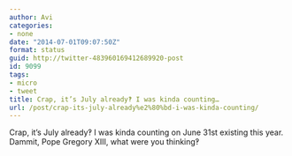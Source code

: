 ```yaml
---
author: Avi
categories:
- none
date: "2014-07-01T09:07:50Z"
format: status
guid: http://twitter-483960169412689920-post
id: 9099
tags:
- micro
- tweet
title: Crap, it’s July already‽ I was kinda counting…
url: /post/crap-its-july-already%e2%80%bd-i-was-kinda-counting/
---
```

Crap, it’s July already‽ I was kinda counting on June 31st existing this year. Dammit, Pope Gregory XIII, what were you thinking‽